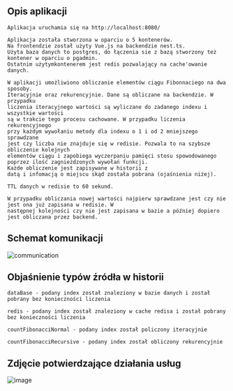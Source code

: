 ## Opis aplikacji
```
Aplikacja uruchamia się na http://localhost:8080/
```

```
Aplikacja została stworzona w oparciu o 5 kontenerów. 
Na frontendzie został użyty Vue.js na backendzie nest.ts.
Użyta baza danych to postgres, do łączenia sie z bazą stworzony też kontener w oparciu o pgadmin. 
Ostatnim użytymkontenerem jest redis pozwalający na cache'owanie danych.
```

```
W aplikacji umożliwiono obliczanie elementów ciągu Fibonnaciego na dwa sposoby. 
Iteracyjnie oraz rekurencyjnie. Dane są obliczane na backendzie. W przypadku 
liczenia iteracyjnego wartości są wyliczane do zadanego indexu i wszystkie wartości 
są w trakcie tego procesu cachowane. W przypadku liczenia rekurencyjnego 
przy każdym wywołaniu metody dla indexu o 1 i od 2 mniejszego sprawdzane 
jest czy liczba nie znajduje się w redisie. Pozwala to na szybsze obliczenie kolejnych
elementów ciągu i zapobiega wyczerpaniu pamięci stosu spowodowanego 
poprzez ilość zagnieżdzonych wywołań funkcji.
Każde obliczenie jest zapisywane w historii z 
datą i infomacją o miejscu skąd została pobrana (ojaśnienia niżej).
```

```
TTL danych w redisie to 60 sekund.
```

```
W przypadku obliczania nowej wartości najpierw sprawdzane jest czy nie jest ona już zapisana w redisie. W
następnej kolejności czy nie jest zapisana w bazie a później dopiero jest obliczana przez backend.
```

## Schemat komunikacji
![communication](https://user-images.githubusercontent.com/33351633/148430707-e5057008-dcb7-4039-a894-f3f9ba6a216b.png)

## Objaśnienie typów źródła w historii

```
dataBase - podany index został znaleziony w bazie danych i został pobrany bez konieczności liczenia
```

```
redis - podany index został znaleziony w cache redisa i został pobrany bez konieczności liczenia
```

```
countFibonacciNormal - podany index został policzony iteracyjnie
```

```
countFibonacciRecursive - podany index został obliczony rekurencyjnie
```

## Zdjęcie potwierdzające działania usług

![image](https://user-images.githubusercontent.com/33351633/148441322-17ed9079-db5d-4802-9d04-a3297afc35d8.png)
